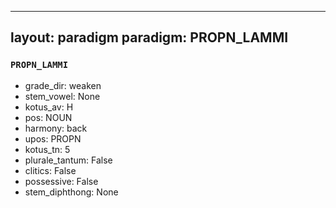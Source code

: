 
---
layout: paradigm
paradigm: PROPN_LAMMI
---
### ` PROPN_LAMMI `


* grade_dir: weaken
* stem_vowel: None
* kotus_av: H
* pos: NOUN
* harmony: back
* upos: PROPN
* kotus_tn: 5
* plurale_tantum: False
* clitics: False
* possessive: False
* stem_diphthong: None
